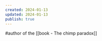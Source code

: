 ```yaml
---
created: 2024-01-13
updated: 2024-01-13
publish: true
---
```

#author  of the [[book - The chimp paradox]]